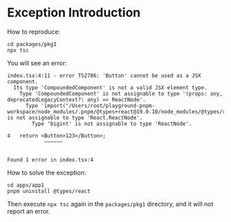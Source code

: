 # Exception Introduction

How to reproduce:

```
cd packages/pkg1
npx tsc
```

You will see an error:

```
index.tsx:4:11 - error TS2786: 'Button' cannot be used as a JSX component.
  Its type 'CompoundedComponent' is not a valid JSX element type.
    Type 'CompoundedComponent' is not assignable to type '(props: any, deprecatedLegacyContext?: any) => ReactNode'.
      Type 'import("/Users/root/playground-pnpm-workspace/node_modules/.pnpm/@types+react@19.0.10/node_modules/@types/react/index").ReactNode' is not assignable to type 'React.ReactNode'.
        Type 'bigint' is not assignable to type 'ReactNode'.

4   return <Button>123</Button>;
            ~~~~~~


Found 1 error in index.tsx:4
```

How to solve the exception:

```
cd apps/app1
pnpm uninstall @types/react
```

Then execute `npx tsc` again in the `packages/pkg1` directory, and it will not report an error.
